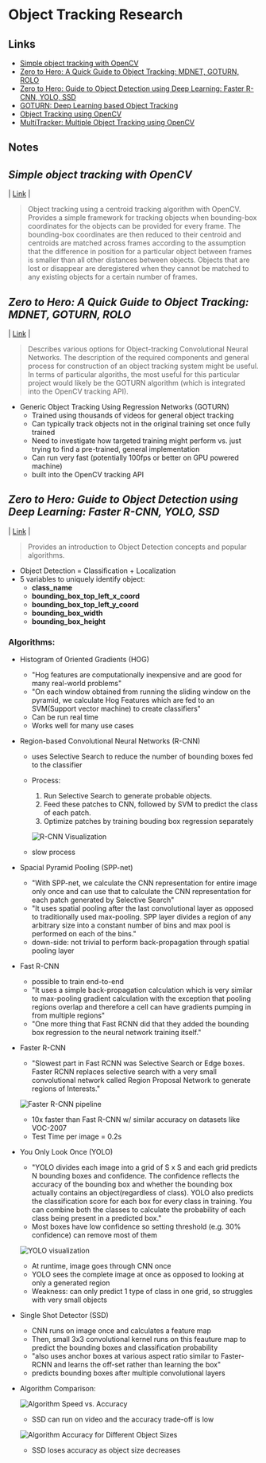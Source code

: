 # Object Tracking Research

## **Links**

- [Simple object tracking with OpenCV](https://www.pyimagesearch.com/2018/07/23/simple-object-tracking-with-opencv/) 
- [Zero to Hero: A Quick Guide to Object Tracking: MDNET, GOTURN, ROLO](https://cv-tricks.com/object-tracking/quick-guide-mdnet-goturn-rolo/)
- [Zero to Hero: Guide to Object Detection using Deep Learning: Faster R-CNN, YOLO, SSD](https://cv-tricks.com/object-detection/faster-r-cnn-yolo-ssd/)
- [GOTURN: Deep Learning based Object Tracking](https://www.learnopencv.com/goturn-deep-learning-based-object-tracking/)
- [Object Tracking using OpenCV](https://www.learnopencv.com/object-tracking-using-opencv-cpp-python/)
- [MultiTracker: Multiple Object Tracking using OpenCV](https://www.learnopencv.com/multitracker-multiple-object-tracking-using-opencv-c-python/)

## **Notes**

## *Simple object tracking with OpenCV*
| [Link](https://www.pyimagesearch.com/2018/07/23/simple-object-tracking-with-opencv/) |

  > Object tracking using a centroid tracking algorithm with OpenCV. Provides a simple framework for tracking objects when bounding-box coordinates for the objects can be provided for every frame. The bounding-box coordinates are then reduced to their centroid and centroids are matched across frames according to the assumption that the difference in position for a particular object between frames is smaller than all other distances between objects. Objects that are lost or disappear are deregistered when they cannot be matched to any existing objects for a certain number of frames. 


## *Zero to Hero: A Quick Guide to Object Tracking: MDNET, GOTURN, ROLO*
| [Link](https://cv-tricks.com/object-tracking/quick-guide-mdnet-goturn-rolo/) |

  > Describes various options for Object-tracking Convolutional Neural Networks. The description of the required components and general process for construction of an object tracking system might be useful. In terms of particular algoriths, the most useful for this particular project would likely be the GOTURN algorithm (which is integrated into the OpenCV tracking API).

  * Generic Object Tracking Using Regression Networks (GOTURN) 
      - Trained using thousands of videos for general object tracking
      - Can typically track objects not in the original training set once fully trained
      - Need to investigate how targeted training might perform vs. just trying to find a pre-trained, general implementation 
      - Can run very fast (potentially 100fps or better on GPU powered machine)
      - built into the OpenCV tracking API

## *Zero to Hero: Guide to Object Detection using Deep Learning: Faster R-CNN, YOLO, SSD*
| [Link](https://cv-tricks.com/object-detection/faster-r-cnn-yolo-ssd/) |

  > Provides an introduction to Object Detection concepts and popular algorithms. 

  * Object Detection = Classification + Localization
  * 5 variables to uniquely identify object:
    - **class_name**
    - **bounding_box_top_left_x_coord**
    - **bounding_box_top_left_y_coord**
    - **bounding_box_width**
    - **bounding_box_height**
  
  ### Algorithms:

  * Histogram of Oriented Gradients (HOG)
    - "Hog features are computationally inexpensive and are good for many real-world problems"
    - "On each window obtained from running the sliding window on the pyramid, we calculate Hog Features which are fed to an SVM(Support vector machine) to create classifiers"
    - Can be run real time
    - Works well for many use cases
  * Region-based Convolutional Neural Networks (R-CNN)
    - uses Selective Search to reduce the number of bounding boxes fed to the classifier
    - Process:
      1. Run Selective Search to generate probable objects.
      2. Feed these patches to CNN, followed by SVM to predict the class of each patch.
      3. Optimize patches by training bouding box regression separately

      ![R-CNN Visualization](http://cv-tricks.com/wp-content/uploads/2017/12/RCNN-e1514378306435.jpg)
    - slow process
  * Spacial Pyramid Pooling (SPP-net)
    - "With SPP-net, we calculate the CNN representation for entire image only once and can use that to calculate the CNN representation for each patch generated by Selective Search"
    - "It uses spatial pooling after the last convolutional layer as opposed to traditionally used max-pooling. SPP layer divides a region of any arbitrary size into a constant number of bins and max pool is performed on each of the bins."
    - down-side: not trivial to perform back-propagation through spatial pooling layer
  * Fast R-CNN
    - possible to train end-to-end
    - "It uses a simple back-propagation calculation which is very similar to max-pooling gradient calculation with the exception that pooling regions overlap and therefore a cell can have gradients pumping in from multiple regions"
    - "One more thing that Fast RCNN did that they added the bounding box regression to the neural network training itself."
  * Faster R-CNN
    - "Slowest part in Fast RCNN was Selective Search or Edge boxes. Faster RCNN replaces selective search with a very small convolutional network called Region Proposal Network to generate regions of Interests."

    ![Faster R-CNN pipeline](https://cv-tricks.com/wp-content/uploads/2017/12/Faster-RCNN-CV-Tricks-1.jpg)

    - 10x faster than Fast R-CNN w/ similar accuracy on datasets like VOC-2007
    - Test Time per image = 0.2s 
  * You Only Look Once (YOLO)
    - "YOLO divides each image into a grid of S x S and each grid predicts N bounding boxes and confidence. The confidence reflects the accuracy of the bounding box and whether the bounding box actually contains an object(regardless of class). YOLO also predicts the classification score for each box for every class in training. You can combine both the classes to calculate the probability of each class being present in a predicted box."
    - Most boxes have low confidence so setting threshold (e.g. 30% confidence) can remove most of them

    ![YOLO visualization](http://cv-tricks.com/wp-content/uploads/2017/12/model2-1024x280.jpg)

    - At runtime, image goes through CNN once 
    - YOLO sees the complete image at once as opposed to looking at only a generated region
    - Weakness: can only predict 1 type of class in one grid, so struggles with very small objects
  * Single Shot Detector (SSD)
    - CNN runs on image once and calculates a feature map
    - Then, small 3x3 convolutional kernel runs on this feauture map to predict the bounding boxes and classification probability 
    - "also uses anchor boxes at various aspect ratio similar to Faster-RCNN and learns the off-set rather than learning the box"
    - predicts bounding boxes after multiple convolutional layers
  * Algorithm Comparison:

    ![Algorithm Speed vs. Accuracy](https://cv-tricks.com/wp-content/uploads/2017/12/Various-detectors-2.jpg)

    - SSD can run on video and the accuracy trade-off is low

    ![Algorithm Accuracy for Different Object Sizes](https://cv-tricks.com/wp-content/uploads/2017/12/Size-wise-comparison-of-various-detectors.png.pagespeed.ce.w6Qb-GBxsl.png)

    - SSD loses accuracy as object size decreases